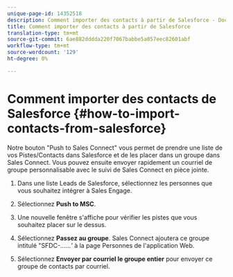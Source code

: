 ```yaml
---
unique-page-id: 14352518
description: Comment importer des contacts à partir de Salesforce - Documents marketing - Documentation du produit
title: Comment importer des contacts à partir de Salesforce
translation-type: tm+mt
source-git-commit: 6ae882dddda220f7067babbe5a057eec82601abf
workflow-type: tm+mt
source-wordcount: '129'
ht-degree: 0%

---
```



# Comment importer des contacts de Salesforce {#how-to-import-contacts-from-salesforce}

Notre bouton &quot;Push to Sales Connect&quot; vous permet de prendre une liste de vos Pistes/Contacts dans Salesforce et de les placer dans un groupe dans Sales Connect. Vous pouvez ensuite envoyer rapidement un courriel de groupe personnalisable avec le suivi de Sales Connect en pièce jointe.

1. Dans une liste Leads de Salesforce, sélectionnez les personnes que vous souhaitez intégrer à Sales Engage.

1. Sélectionnez **Push to MSC**.

1. Une nouvelle fenêtre s&#39;affiche pour vérifier les pistes que vous souhaitez placer sur le dessus.

1. Sélectionnez **Passez au groupe**. Sales Connect ajoutera ce groupe intitulé &quot;SFDC-......*&#39;* à la page Personnes de l&#39;application [ ](https://toutapp.com/login)Web.

1. Sélectionnez **Envoyer par courriel le groupe entier** pour envoyer ce groupe de contacts par courriel.
